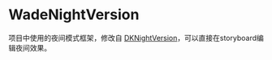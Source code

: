 # WadeNightVersion

项目中使用的夜间模式框架，修改自 [DKNightVersion](https://github.com/Draveness/DKNightVersion)，可以直接在storyboard编辑夜间效果。